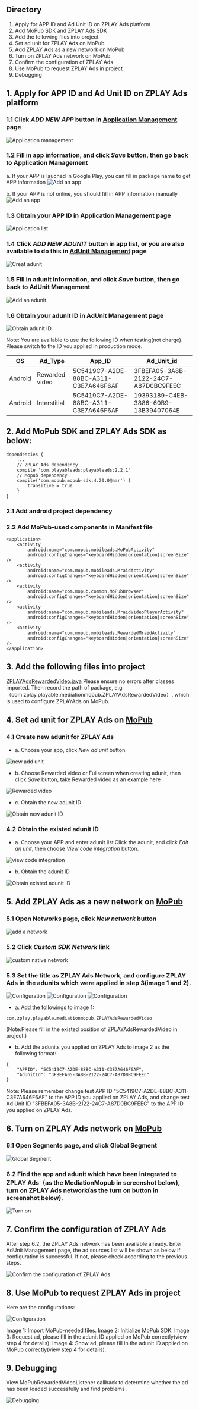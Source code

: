 ## Directory
1. Apply for APP ID and Ad Unit ID on ZPLAY Ads platform
2. Add MoPub SDK and ZPLAY Ads SDK
3. Add the following files into project
4. Set ad unit for ZPLAY Ads on MoPub
5. Add ZPLAY Ads as a new network on MoPub 
6. Turn on ZPLAY Ads network on MoPub
7. Confirm the configuration of ZPLAY Ads
8. Use MoPub to request ZPLAY Ads in project
9. Debugging


## 1. Apply for APP ID and Ad Unit ID on ZPLAY Ads platform
### 1.1 Click *ADD NEW APP* button in [Application Management](https://sellers.zplayads.com/#/app/appList/) page
![Application management](imgs/img20.png)

### 1.2 Fill in app information, and click *Save* button, then go back to Application Management
a. If your APP is lauched in Google Play, you can fill in package name to get APP information
![Add an app](imgs/img21-2.png)

b. If your APP is not online, you should fill in APP information manually
![Add an app](imgs/img21.png)

### 1.3 Obtain your APP ID in Application Management page
![Application list](imgs/img22.png)

### 1.4 Click *ADD NEW ADUNIT* button in app list, or you are also available to do this in [AdUnit Management](https://sellers.zplayads.com/#/ad/placeList/) page
![Creat adunit](imgs/img23.png)

### 1.5 Fill in adunit information, and click *Save* button, then go back to AdUnit Management
![Add an adunit](imgs/img24.png)

### 1.6 Obtain your adunit ID in AdUnit Management page
![Obtain adunit ID](imgs/img25.png)

Note: You are available to use the following ID when testing(not charge). Please switch to the ID you applied in production mode.

|OS|Ad_Type|  App_ID  |  Ad_Unit_id|
|--------|---|----------|------------|
|Android|Rewarded video|5C5419C7-A2DE-88BC-A311-C3E7A646F6AF|3FBEFA05-3A8B-2122-24C7-A87D0BC9FEEC|
|Android|Interstitial|5C5419C7-A2DE-88BC-A311-C3E7A646F6AF|19393189-C4EB-3886-60B9-13B39407064E|

## 2. Add MoPub SDK and ZPLAY Ads SDK as below:
```
dependencies {
    ...
    // ZPLAY Ads dependency
    compile 'com.playableads:playableads:2.2.1'
    // Mopub dependency
    compile('com.mopub:mopub-sdk:4.20.0@aar') {
        transitive = true
    }
}
```
### 2.1 Add android project dependency


### 2.2 Add MoPub-used components in Manifest file
```
<application>
    <activity
        android:name="com.mopub.mobileads.MoPubActivity"
        android:configChanges="keyboardHidden|orientation|screenSize" />
    <activity
        android:name="com.mopub.mobileads.MraidActivity"
        android:configChanges="keyboardHidden|orientation|screenSize" />
    <activity
        android:name="com.mopub.common.MoPubBrowser"
        android:configChanges="keyboardHidden|orientation|screenSize" />
    <activity
        android:name="com.mopub.mobileads.MraidVideoPlayerActivity"
        android:configChanges="keyboardHidden|orientation|screenSize" />
    <activity
        android:name="com.mopub.mobileads.RewardedMraidActivity"
        android:configChanges="keyboardHidden|orientation|screenSize" />
</application>
```


## 3. Add the following files into project
[ZPLAYAdsRewardedVideo.java](app/src/main/java/com/zplay/playable/mediationmopub/ZPLAYAdsRewardedVideo.java)
Please ensure no errors after classes imported. Then record the path of package, e.g （com.zplay.playable.mediationmopub.ZPLAYAdsRewardedVideo）, which is used to configure ZPLAYAds on MoPub.

## 4. Set ad unit for ZPLAY Ads on [MoPub](https://app.mopub.com/apps) 
### 4.1 Create new adunit for ZPLAY Ads
- a. Choose your app, click *New ad unit* button

![new add unit](imgs/img07.png)

- b. Choose Rewarded video or Fullscreen when creating adunit, then click *Save* button, take Rewarded video as an example here

![Rewarded video](imgs/img08.png) 

- c. Obtain the new adunit ID

![Obtain new adunit ID](imgs/img09.png)

### 4.2 Obtain the existed adunit ID
- a. Choose your APP and enter adunit list.Click the adunit, and click *Edit an unit*, then choose *View code integration* button.

![view code integration](imgs/img10.png)

- b. Obtain the adunit ID

![Obtain existed adunit ID](imgs/img11.png)

## 5. Add ZPLAY Ads as a new network on [MoPub](https://app.mopub.com/networks)
### 5.1 Open Networks page, click *New network* button
![add a network](imgs/img12.png)


### 5.2 Click *Custom SDK Network* link
![custom native network](imgs/img13.png)

### 5.3 Set the title as ZPLAY Ads Network, and configure ZPLAY Ads in the adunits which were applied in step 3(image 1 and 2).

![Configuration](imgs/img14.png)
![Configuration](imgs/img14-2.png)
![Configuration](imgs/img14-3.png)

- a. Add the followings to image 1:
```
com.zplay.playable.mediationmopub.ZPLAYAdsRewardedVideo
```

(Note:Please fill in the existed position of ZPLAYAdsRewardedVideo in project.)

- b. Add the adunits you applied on ZPLAY Ads to image 2 as the following format:
```
{
    "APPID": "5C5419C7-A2DE-88BC-A311-C3E7A646F6AF",
    "AdUnitId": "3FBEFA05-3A8B-2122-24C7-A87D0BC9FEEC"
}
```
Note: Please remember change test APP ID "5C5419C7-A2DE-88BC-A311-C3E7A646F6AF" to the APP ID you applied on ZPLAY Ads, and change test Ad Unit ID "3FBEFA05-3A8B-2122-24C7-A87D0BC9FEEC" to the APP ID you applied on ZPLAY Ads.

## 6. Turn on ZPLAY Ads network on [MoPub](https://app.mopub.com/segments)
### 6.1 Open Segments page, and click Global Segment
![Global Segment](imgs/img15.png)

### 6.2 Find the app and adunit which have been integrated to ZPLAY Ads（as the MediationMopub in screenshot below), turn on ZPLAY Ads network(as the turn on button in screenshot below).
![Turn on](imgs/img16.png)


## 7. Confirm the configuration of ZPLAY Ads
After step 6.2, the ZPLAY Ads network has been available already. Enter AdUnit Management page, the ad sources list will be shown as below if configuration is successful. If not, please check according to the previous steps.

![Confirm the configuration of ZPLAY Ads](imgs/img17.png)

## 8. Use MoPub to request ZPLAY Ads in project
Here are the configurations:

![Configuration](imgs/img18.png)

Image 1: Import MoPub-needed files.
Image 2: Initialize MoPub SDK.
Image 3: Request ad, please fill in the adunit ID applied on MoPub correctly(view step 4 for details).
Image 4: Show ad, please fill in the adunit ID applied on MoPub correctly(view step 4 for details).

## 9. Debugging
View MoPubRewardedVideoListener callback to determine whether the ad has been loaded successfully and find problems .

![Debugging](imgs/img19.png)
